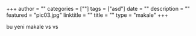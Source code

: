 +++
author = ""
categories = [""]
tags = ["asd"]
date = ""
description = ""
featured = "pic03.jpg"
linktitle = ""
title = ""
type = "makale"
+++

bu yeni makale vs vs 